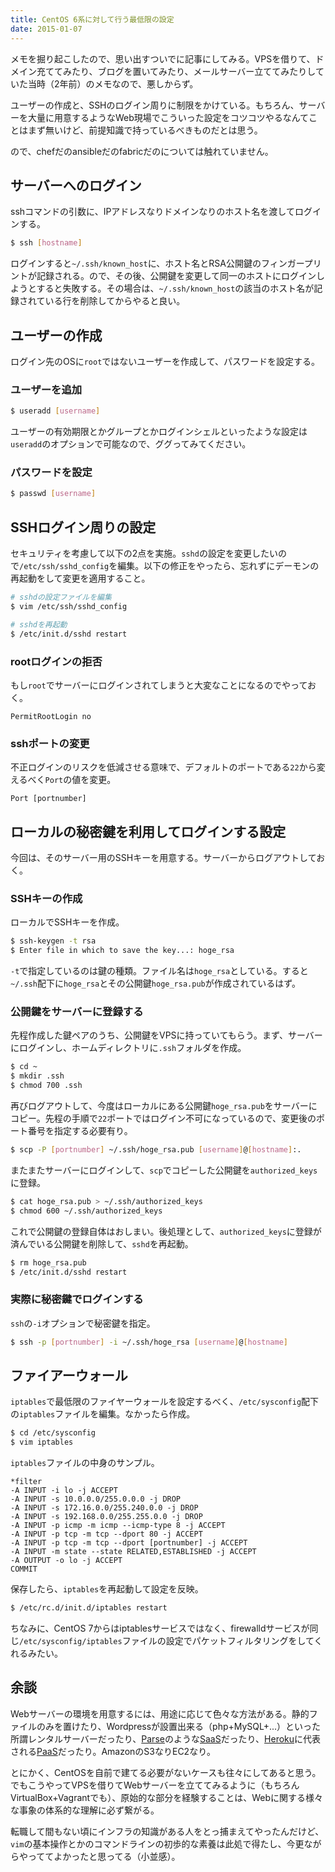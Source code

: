 ```yaml
---
title: CentOS 6系に対して行う最低限の設定
date: 2015-01-07
---
```


メモを掘り起こしたので、思い出すついでに記事にしてみる。VPSを借りて、ドメイン充ててみたり、ブログを置いてみたり、メールサーバー立ててみたりしていた当時（2年前）のメモなので、悪しからず。

ユーザーの作成と、SSHのログイン周りに制限をかけている。もちろん、サーバーを大量に用意するようなWeb現場でこういった設定をコツコツやるなんてことはまず無いけど、前提知識で持っているべきものだとは思う。

ので、chefだのansibleだのfabricだのについては触れていません。

## サーバーへのログイン

sshコマンドの引数に、IPアドレスなりドメインなりのホスト名を渡してログインする。

```bash
$ ssh [hostname]
```

ログインすると`~/.ssh/known_host`に、ホスト名とRSA公開鍵のフィンガープリントが記録される。ので、その後、公開鍵を変更して同一のホストにログインしようとすると失敗する。その場合は、`~/.ssh/known_host`の該当のホスト名が記録されている行を削除してからやると良い。

## ユーザーの作成

ログイン先のOSに`root`ではないユーザーを作成して、パスワードを設定する。

### ユーザーを追加

```bash
$ useradd [username]
```

ユーザーの有効期限とかグループとかログインシェルといったような設定は`useradd`のオプションで可能なので、ググってみてください。

### パスワードを設定

```bash
$ passwd [username]
```

## SSHログイン周りの設定

セキュリティを考慮して以下の2点を実施。`sshd`の設定を変更したいので`/etc/ssh/sshd_config`を編集。以下の修正をやったら、忘れずにデーモンの再起動をして変更を適用すること。

```bash
# sshdの設定ファイルを編集
$ vim /etc/ssh/sshd_config

# sshdを再起動
$ /etc/init.d/sshd restart
```

### rootログインの拒否

もし`root`でサーバーにログインされてしまうと大変なことになるのでやっておく。

```
PermitRootLogin no
```

### sshポートの変更

不正ログインのリスクを低減させる意味で、デフォルトのポートである`22`から変えるべく`Port`の値を変更。

```
Port [portnumber]
```

## ローカルの秘密鍵を利用してログインする設定

今回は、そのサーバー用のSSHキーを用意する。サーバーからログアウトしておく。

### SSHキーの作成

ローカルでSSHキーを作成。

```bash
$ ssh-keygen -t rsa
$ Enter file in which to save the key...: hoge_rsa
```

`-t`で指定しているのは鍵の種類。ファイル名は`hoge_rsa`としている。すると`~/.ssh`配下に`hoge_rsa`とその公開鍵`hoge_rsa.pub`が作成されているはず。

### 公開鍵をサーバーに登録する

先程作成した鍵ペアのうち、公開鍵をVPSに持っていてもらう。まず、サーバーにログインし、ホームディレクトリに`.ssh`フォルダを作成。

```bash
$ cd ~
$ mkdir .ssh
$ chmod 700 .ssh
```

再びログアウトして、今度はローカルにある公開鍵`hoge_rsa.pub`をサーバーにコピー。先程の手順で`22`ポートではログイン不可になっているので、変更後のポート番号を指定する必要有り。

```bash
$ scp -P [portnumber] ~/.ssh/hoge_rsa.pub [username]@[hostname]:.
```

またまたサーバーにログインして、`scp`でコピーした公開鍵を`authorized_keys`に登録。

```bash
$ cat hoge_rsa.pub > ~/.ssh/authorized_keys
$ chmod 600 ~/.ssh/authorized_keys
```

これで公開鍵の登録自体はおしまい。後処理として、`authorized_keys`に登録が済んでいる公開鍵を削除して、`sshd`を再起動。

```bash
$ rm hoge_rsa.pub
$ /etc/init.d/sshd restart
```

### 実際に秘密鍵でログインする

`ssh`の`-i`オプションで秘密鍵を指定。

```bash
$ ssh -p [portnumber] -i ~/.ssh/hoge_rsa [username]@[hostname]
```

## ファイアーウォール

`iptables`で最低限のファイヤーウォールを設定するべく、`/etc/sysconfig`配下の`iptables`ファイルを編集。なかったら作成。

```bash
$ cd /etc/sysconfig
$ vim iptables
```

`iptables`ファイルの中身のサンプル。

```
*filter
-A INPUT -i lo -j ACCEPT
-A INPUT -s 10.0.0.0/255.0.0.0 -j DROP
-A INPUT -s 172.16.0.0/255.240.0.0 -j DROP
-A INPUT -s 192.168.0.0/255.255.0.0 -j DROP
-A INPUT -p icmp -m icmp --icmp-type 8 -j ACCEPT
-A INPUT -p tcp -m tcp --dport 80 -j ACCEPT
-A INPUT -p tcp -m tcp --dport [portnumber] -j ACCEPT
-A INPUT -m state --state RELATED,ESTABLISHED -j ACCEPT
-A OUTPUT -o lo -j ACCEPT
COMMIT
```

保存したら、`iptables`を再起動して設定を反映。

```bash
$ /etc/rc.d/init.d/iptables restart
```

ちなみに、CentOS 7からはiptablesサービスではなく、firewalldサービスが同じ`/etc/sysconfig/iptables`ファイルの設定でパケットフィルタリングをしてくれるみたい。

## 余談

Webサーバーの環境を用意するには、用途に応じて色々な方法がある。静的ファイルのみを置けたり、Wordpressが設置出来る（php+MySQL+...）といった所謂レンタルサーバーだったり、[Parse](https://parse.com/)のような[SaaS](http://ja.wikipedia.org/wiki/SaaS)だったり、[Heroku](http://heroku.com/)に代表される[PaaS](http://ja.wikipedia.org/wiki/Platform_as_a_Service)だったり。AmazonのS3なりEC2なり。

とにかく、CentOSを自前で建てる必要がないケースも往々にしてあると思う。でもこうやってVPSを借りてWebサーバーを立ててみるように（もちろんVirtualBox+Vagrantでも）、原始的な部分を経験することは、Webに関する様々な事象の体系的な理解に必ず繋がる。

転職して間もない頃にインフラの知識がある人をとっ捕まえてやったんだけど、`vim`の基本操作とかのコマンドラインの初歩的な素養は此処で得たし、今更ながらやっててよかったと思ってる（小並感）。
